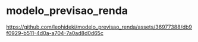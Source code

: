 # modelo_previsao_renda

https://github.com/leohideki/modelo_previsao_renda/assets/36977388/db9f0929-b511-4d0a-a704-7a0ad8d0d65c


